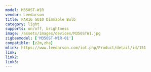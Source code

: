 ```yaml
---
model: M350ST-W1R
vendor: Leedarson
title: PAR16 GU10 Dimmable Bulb
category: light
supports: on/off, brightness
image: /assets/images/devices/M350STW1.jpg
zigbeemodel: ['M350ST-W1R-01']
compatible: [z2m,zha]
mlink: https://www.leedarson.com/iot.php/Product/detail/id/151
link: 
link2: 
link3: 
---
```

